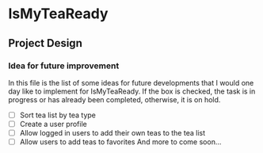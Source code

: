 # IsMyTeaReady

## Project Design

### Idea for future improvement

In this file is the list of some ideas for future developments that I would one day like to implement for IsMyTeaReady.
If the box is checked, the task is in progress or has already been completed, otherwise, it is on hold.

- [ ] Sort tea list by tea type
- [ ] Create a user profile
- [ ] Allow logged in users to add their own teas to the tea list
- [ ] Allow users to add teas to favorites
And more to come soon...
